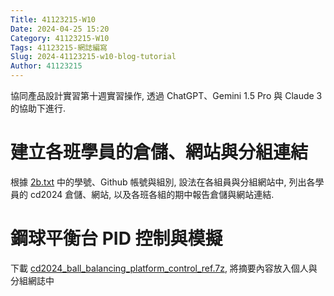 ```yaml
---
Title: 41123215-W10
Date: 2024-04-25 15:20
Category: 41123215-W10
Tags: 41123215-網誌編寫
Slug: 2024-41123215-w10-blog-tutorial
Author: 41123215
---
```


協同產品設計實習第十週實習操作, 透過 ChatGPT、Gemini 1.5 Pro 與 Claude 3 的協助下進行.

<!-- PELICAN_END_SUMMARY -->

# 建立各班學員的倉儲、網站與分組連結

根據 [2b.txt](https://mdecd2024.github.io/2bstud-2bsite/downloads/2b.txt) 中的學號、Github 帳號與組別, 設法在各組員與分組網站中, 列出各學員的 cd2024 倉儲、網站, 以及各班各組的期中報告倉儲與網站連結.

# 鋼球平衡台 PID 控制與模擬

下載 [cd2024_ball_balancing_platform_control_ref.7z](http://229.cycu.org/cd2024_ball_balancing_platform_control_ref.7z), 將摘要內容放入個人與分組網誌中